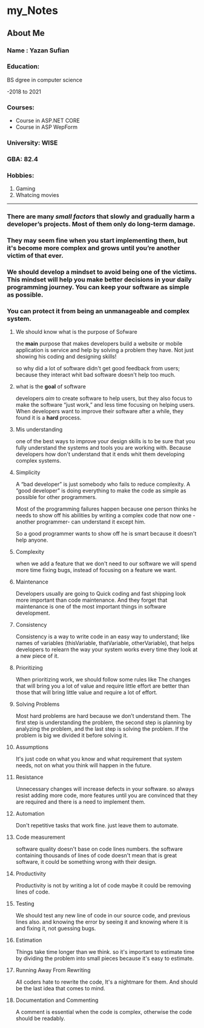 # my_Notes

## About Me

### Name : Yazan Sufian
### Education: 
BS dgree in computer science

-2018 to 2021

### Courses: 

- Course in ASP.NET CORE
- Course in ASP WepForm
### University: WISE 
### GBA: 82.4
### Hobbies: 
1. Gaming
2. Whatcing movies
______________________________________________________________________________________________________________________




### **There are many *small factors* that slowly and gradually harm a developer’s projects. Most of them only do long-term damage.**

### **They may seem fine when you start implementing them, but it's become more complex and grows until you’re another victim of that ever.**

### **We should develop a mindset to avoid being one of the victims. This mindset will help you make better decisions in your daily programming journey. You can keep your software as simple as possible.**
### **You can protect it from being an unmanageable and complex system.**


1. We should know what is the purpose of Sofware

    the **main** purpose that makes developers build a website or mobile application is service and help by solving a problem they have. Not just showing his coding and designing skills!

    so why did a lot of software didn't get good feedback from users; because they interact whit bad software doesn't help too much.

2. what is the **goal** of software

    developers *aim* to create software to help users, but they also focus to make the software “just work,” and less time focusing on helping users. When developers want to improve their software
    after a while, they found it is a **hard** process.

3. Mis understanding

    one of the best ways to improve your design skills is to be sure that you fully understand the systems and tools you are working with.
    Because developers how don't understand that it ends whit them developing complex systems.

4. Simplicity

    A “bad developer” is just somebody who fails to reduce complexity.
    A “good developer” is doing everything to make the code as simple as possible for other programmers.

    Most of the programming failures happen because one person thinks he needs to show off his abilities by writing a complex code that now one - another programmer- can understand it except him.

    So a good programmer wants to show off he is smart because it doesn't help anyone.

5. Complexity

    when we add a feature that we don't need to our software we will spend more time fixing bugs, instead of
    focusing on a feature we want.

6. Maintenance

   Developers usually are going to Quick coding and fast shipping look more important than code maintenance.
   And they forget that maintenance is one of the most important things in software development.

7. Consistency

    Consistency is a way to write code in an easy way to understand; like names of variables (thisVariable, thatVariable, otherVariable),
    that helps developers to relearn the way your system works every time they look at a new piece of it.

8. Prioritizing

    When prioritizing work, we should follow some rules like The changes that will bring you a lot of value and require little effort are better than those that will bring little value and require a lot of effort.

9. Solving Problems

    Most hard problems are hard because we don’t understand them.
    The first step is understanding the problem, the second step is planning by analyzing the problem, and the last step is solving the problem.
    If the problem is big we divided it before solving it.

10. Assumptions

    It's just code on what you know and what requirement that system needs, not on what you think will happen in the future.

11. Resistance

    Unnecessary changes will increase defects in your software. so always resist adding more code, more features until you are convinced that they are required and there is a need to implement them.


12. Automation

    Don't repetitive tasks that work fine. just leave them to automate.

13. Code measurement

    software quality doesn't base on code lines numbers.
    the software containing thousands of lines of code doesn't mean that is great software, it could be something wrong with their design.

14. Productivity

    Productivity is not by writing a lot of code maybe it could be removing lines of code.

15. Testing

    We should test any new line of code in our source code, and previous lines also.
    and knowing the error by seeing it and knowing where it is and fixing it, not guessing bugs.

16. Estimation

    Things take time longer than we think. so it's important to estimate time by dividing the problem into small pieces because it's easy to estimate.  

17. Running Away From Rewriting

    All coders hate to rewrite the code, It's a nightmare for them. And should be the last idea that comes to mind.

18. Documentation and Commenting

    A comment is essential when the code is complex, otherwise the code should be readably.  
